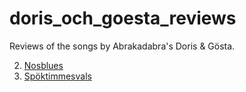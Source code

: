 # doris_och_goesta_reviews

Reviews of the songs by Abrakadabra's Doris & Gösta.

  2. [Nosblues](Nosblues.md)
  6. [Spöktimmesvals](Spoektimmesvals.md)
